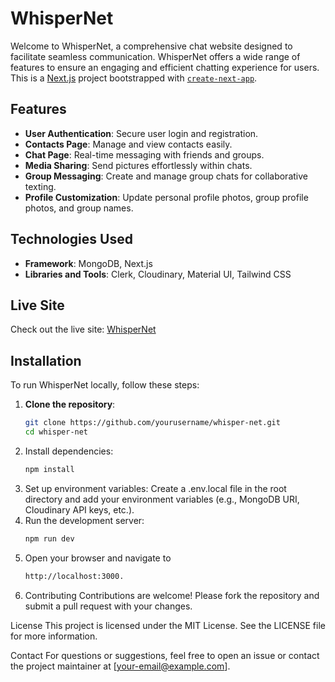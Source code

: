 
# WhisperNet
Welcome to WhisperNet, a comprehensive chat website designed to facilitate seamless communication. WhisperNet offers a wide range of features to ensure an engaging and efficient chatting experience for users.
This is a [Next.js](https://nextjs.org/) project bootstrapped with [`create-next-app`](https://github.com/vercel/next.js/tree/canary/packages/create-next-app).


## Features

- **User Authentication**: Secure user login and registration.
- **Contacts Page**: Manage and view contacts easily.
- **Chat Page**: Real-time messaging with friends and groups.
- **Media Sharing**: Send pictures effortlessly within chats.
- **Group Messaging**: Create and manage group chats for collaborative texting.
- **Profile Customization**: Update personal profile photos, group profile photos, and group names.

## Technologies Used

- **Framework**: MongoDB, Next.js
- **Libraries and Tools**: Clerk, Cloudinary, Material UI, Tailwind CSS

## Live Site

Check out the live site: [WhisperNet](https://whisper-net.vercel.app/)

## Installation

To run WhisperNet locally, follow these steps:

1. **Clone the repository**:
   ```bash
   git clone https://github.com/yourusername/whisper-net.git
   cd whisper-net
2. Install dependencies:
   ```bash
   npm install
4. Set up environment variables:
    Create a .env.local file in the root directory and add your environment variables (e.g., MongoDB URI, Cloudinary API keys, etc.).
5. Run the development server:
   ```bash
   npm run dev
7. Open your browser and navigate to
   ```bash
   http://localhost:3000.
9. Contributing
Contributions are welcome! Please fork the repository and submit a pull request with your changes.

License
This project is licensed under the MIT License. See the LICENSE file for more information.

Contact
For questions or suggestions, feel free to open an issue or contact the project maintainer at [your-email@example.com].
